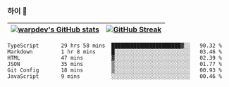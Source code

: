 
### 하이 👋
[![warpdev's GitHub stats](https://github-readme-stats.vercel.app/api?username=warpdev&show_icons=true&theme=vue-dark)](#) |[![GitHub Streak](https://github-readme-streak-stats.herokuapp.com/?user=warpdev&theme=dark)](#)
--- | --- |
<!--START_SECTION:waka-->

```text
TypeScript       29 hrs 58 mins  ██████████████████████▓░░   90.32 %
Markdown         1 hr 8 mins     █░░░░░░░░░░░░░░░░░░░░░░░░   03.46 %
HTML             47 mins         ▓░░░░░░░░░░░░░░░░░░░░░░░░   02.39 %
JSON             35 mins         ▒░░░░░░░░░░░░░░░░░░░░░░░░   01.77 %
Git Config       18 mins         ▒░░░░░░░░░░░░░░░░░░░░░░░░   00.93 %
JavaScript       9 mins          ░░░░░░░░░░░░░░░░░░░░░░░░░   00.46 %
```

<!--END_SECTION:waka-->

<!--
**warpdev/warpdev** is a ✨ _special_ ✨ repository because its `README.md` (this file) appears on your GitHub profile.

Here are some ideas to get you started:

- 🔭 I’m currently working on ...
- 🌱 I’m currently learning ...
- 👯 I’m looking to collaborate on ...
- 🤔 I’m looking for help with ...
- 💬 Ask me about ...
- 📫 How to reach me: ...
- 😄 Pronouns: ...
- ⚡ Fun fact: ...
-->

